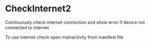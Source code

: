# CheckInternet2
Continuously check internet connection and show error if device not connected to internet

To use internet check open mainactivity from manifest file
